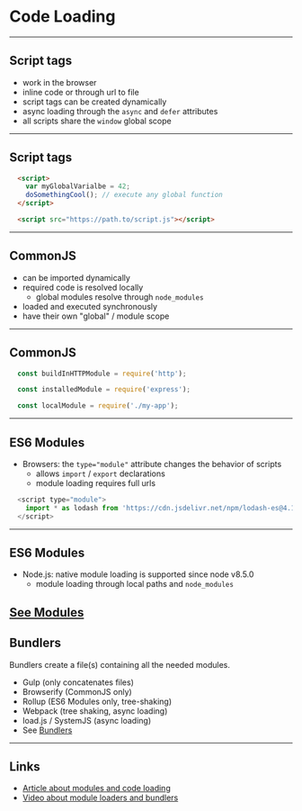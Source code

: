 # Code Loading
---

## Script tags

- work in the browser
- inline code or through url to file
- script tags can be created dynamically
- async loading through the `async` and `defer` attributes
- all scripts share the `window` global scope
---

## Script tags

```html
  <script>
    var myGlobalVarialbe = 42;
    doSomethingCool(); // execute any global function
  </script>

  <script src="https://path.to/script.js"></script>
```
---

## CommonJS

- can be imported dynamically
- required code is resolved locally
  - global modules resolve through `node_modules`
- loaded and executed synchronously
- have their own "global" / module scope
---

## CommonJS

```javascript
  const buildInHTTPModule = require('http');

  const installedModule = require('express');

  const localModule = require('./my-app');
```

---

## ES6 Modules

- Browsers: the `type="module"` attribute changes the behavior of scripts
  - allows `import` / `export` declarations
  - module loading requires full urls

```javascript
  <script type="module">
    import * as lodash from 'https://cdn.jsdelivr.net/npm/lodash-es@4.17.15/lodash.min.js';
  </script>
```
---

## ES6 Modules

- Node.js: native module loading is supported since node v8.5.0
  - module loading through local paths and `node_modules`
 
[See Modules](../../language-features/modules/)
---

## Bundlers

Bundlers create a file(s) containing all the needed modules.

- Gulp (only concatenates files)
- Browserify (CommonJS only)
- Rollup (ES6 Modules only, tree-shaking)
- Webpack (tree shaking, async loading)
- load.js / SystemJS (async loading)
- See [Bundlers](../../tooling/bundling/)
---

## Links

- [Article about modules and code loading](https://www.jvandemo.com/a-10-minute-primer-to-javascript-modules-module-formats-module-loaders-and-module-bundlers/)
- [Video about module loaders and bundlers](https://www.youtube.com/watch?v=ahRNMEA4mWw)
